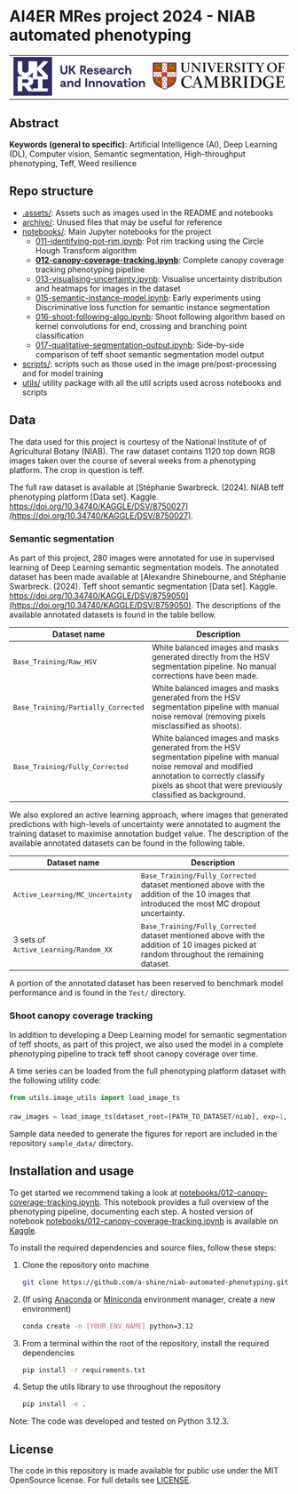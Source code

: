 # AI4ER MRes project 2024 - NIAB automated phenotyping

<table>
  <tr align="center">
    <!-- UKRI Logo -->
    <td align="center">
      <img src=".assets/imgs/readme/logo_ukri_colour.png" alt="UKRI Logo" width="600" />
    </td>
    <!-- University of Cambridge Logo -->
    <td align="center">
      <img src=".assets/imgs/readme/logo_cambridge_colour.jpg" alt="University of Cambridge logo" width="600" />
    </td>
  </tr>
</table>

## Abstract

<!-- TODO -->

**Keywords (general to specific)**: Artificial Intelligence (AI), Deep Learning (DL), Computer vision, Semantic segmentation, High-throughput phenotyping, Teff, Weed resilience

## Repo structure

* [.assets/](./.assets/): Assets such as images used in the README and notebooks
* [archive/](./archive/): Unused files that may be useful for reference
* [notebooks/](./notebooks/): Main Jupyter notebooks for the project
  *  [011-identifying-pot-rim.ipynb](./notebooks/011-identifying-pot-rim.ipynb): Pot rim tracking using the Circle Hough Transform algorithm
  * **[012-canopy-coverage-tracking.ipynb](./notebooks/012-canopy-coverage-tracking.ipynb)**: Complete canopy coverage tracking phenotyping pipeline
  * [013-visualising-uncertainty.ipynb](./notebooks/013-visualising-uncertainty.ipynb): Visualise uncertainty distribution and heatmaps for images in the dataset
  * [015-semantic-instance-model.ipynb](./notebooks/015-semantic-instance-model.ipynb): Early experiments using Discriminative loss function for semantic instance segmentation
  * [016-shoot-following-algo.ipynb](./notebooks/016-shoot-following-algo.ipynb): Shoot following algorithm based on kernel convolutions for end, crossing and branching point classification
  * [017-qualitative-segmentation-output.ipynb](./notebooks/017-qualitative-segmentation-output.ipynb): Side-by-side comparison of teff shoot semantic segmentation model output
* [scripts/](./scripts/): scripts such as those used in the image pre/post-processing and for model training
* [utils/](./utils/) utility package with all the util scripts used across notebooks and scripts

## Data

The data used for this project is courtesy of the National Institute of of Agricultural Botany (NIAB).
The raw dataset contains 1120 top down RGB images taken over the course of several weeks from a phenotyping platform.
The crop in question is teff.

The full raw dataset is available at [Stéphanie Swarbreck. (2024). NIAB teff phenotyping platform [Data set]. Kaggle. https://doi.org/10.34740/KAGGLE/DSV/8750027](https://doi.org/10.34740/KAGGLE/DSV/8750027).

### Semantic segmentation

As part of this project, 280 images were annotated for use in supervised learning of Deep Learning semantic segmentation models.
The annotated dataset has been made available at [Alexandre Shinebourne, and Stéphanie Swarbreck. (2024). Teff shoot semantic segmentation [Data set]. Kaggle. https://doi.org/10.34740/KAGGLE/DSV/8759050](https://doi.org/10.34740/KAGGLE/DSV/8759050).
The descriptions of the available annotated datasets is found in the table bellow.

| Dataset name | Description |
|--------------|-------------|
| `Base_Training/Raw_HSV` | White balanced images and masks generated directly from the HSV segmentation pipeline. No manual corrections have been made. |
| `Base_Training/Partially_Corrected` | White balanced images and masks generated from the HSV segmentation pipeline with manual noise removal (removing pixels misclassified as shoots). |
| `Base_Training/Fully_Corrected` | White balanced images and masks generated from the HSV segmentation pipeline with manual noise removal and modified annotation to correctly classify pixels as shoot that were previously classified as background. |

We also explored an active learning approach, where images that generated predictions with high-levels of uncertainty were annotated to augment the training dataset to maximise annotation budget value.
The description of the available annotated datasets can be found in the following table.

| Dataset name | Description |
|--------------|-------------|
| `Active_Learning/MC_Uncertainty` | `Base_Training/Fully_Corrected` dataset mentioned above with the addition of the 10 images that introduced the most MC dropout uncertainty. |
| 3 sets of  `Active_Learning/Random_XX` | `Base_Training/Fully_Corrected` dataset mentioned above with the addition of 10 images picked at random throughout the remaining dataset. |

A portion of the annotated dataset has been reserved to benchmark model performance and is found in the `Test/` directory.

### Shoot canopy coverage tracking

In addition to developing a Deep Learning model for semantic segmentation of teff shoots, as part of this project, we also used the model in a complete phenotyping pipeline to track teff shoot canopy coverage over time.

A time series can be loaded from the full phenotyping platform dataset with the following utility code:

```python
from utils.image_utils import load_image_ts

raw_images = load_image_ts(dataset_root=[PATH_TO_DATASET/niab], exp=1, block=[BLOCK_NUMBER], pot=[POT_NUMBER])
```

Sample data needed to generate the figures for report are included in the repository `sample_data/` directory.

## Installation and usage

To get started we recommend taking a look at [notebooks/012-canopy-coverage-tracking.ipynb](./notebooks/012-canopy-coverage-tracking.ipynb).
This notebook provides a full overview of the phenotyping pipeline, documenting each step.
A hosted version of notebook [notebooks/012-canopy-coverage-tracking.ipynb](./notebooks/012-canopy-coverage-tracking.ipynb) is available on [Kaggle](https://www.kaggle.com/code/alexandreshinebourne/012-canopy-coverage-tracking-kaggle-version).

To install the required dependencies and source files, follow these steps:

1. Clone the repository onto machine
    ```bash
    git clone https://github.com/a-shine/niab-automated-phenotyping.git
    ```
1. (If using [Anaconda](https://www.anaconda.com/download) or [Miniconda](https://docs.anaconda.com/free/miniconda/index.html) environment manager, create a new environment)
    ```bash
    conda create -n [YOUR_ENV_NAME] python=3.12
    ```
1. From a terminal within the root of the repository, install the required dependencies
    ```bash
    pip install -r requirements.txt
    ```
1. Setup the utils library to use throughout the repository
    ```bash
    pip install -e .
    ```

Note: The code was developed and tested on Python 3.12.3.

## License

The code in this repository is made available for public use under the MIT OpenSource license. For full details see [LICENSE](./LICENSE).
